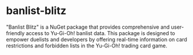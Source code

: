 # banlist-blitz
"Banlist Blitz" is a NuGet package that provides comprehensive and user-friendly access to Yu-Gi-Oh! banlist data. This package is designed to empower duelists and developers by offering real-time information on card restrictions and forbidden lists in the Yu-Gi-Oh! trading card game.
